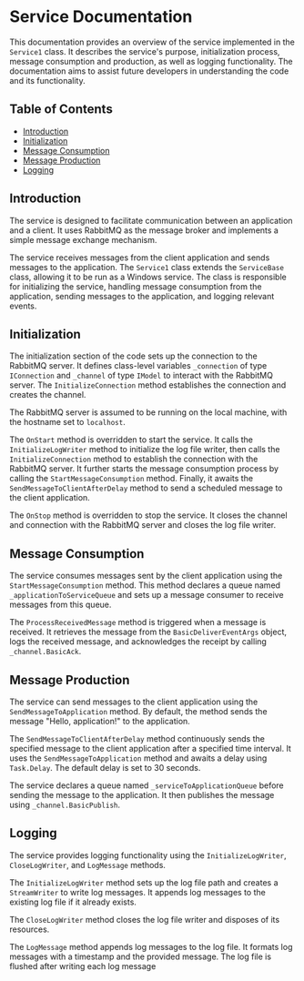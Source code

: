 # Service Documentation

This documentation provides an overview of the service implemented in the `Service1` class. It describes the service's purpose, initialization process, message consumption and production, as well as logging functionality. The documentation aims to assist future developers in understanding the code and its functionality.

## Table of Contents

- [Introduction](#introduction)
- [Initialization](#initialization)
- [Message Consumption](#message-consumption)
- [Message Production](#message-production)
- [Logging](#logging)

## Introduction

The service is designed to facilitate communication between an application and a client. It uses RabbitMQ as the message broker and implements a simple message exchange mechanism.

The service receives messages from the client application and sends messages to the application. The `Service1` class extends the `ServiceBase` class, allowing it to be run as a Windows service. The class is responsible for initializing the service, handling message consumption from the application, sending messages to the application, and logging relevant events.

## Initialization

The initialization section of the code sets up the connection to the RabbitMQ server. It defines class-level variables `_connection` of type `IConnection` and `_channel` of type `IModel` to interact with the RabbitMQ server. The `InitializeConnection` method establishes the connection and creates the channel.

The RabbitMQ server is assumed to be running on the local machine, with the hostname set to `localhost`.

The `OnStart` method is overridden to start the service. It calls the `InitializeLogWriter` method to initialize the log file writer, then calls the `InitializeConnection` method to establish the connection with the RabbitMQ server. It further starts the message consumption process by calling the `StartMessageConsumption` method. Finally, it awaits the `SendMessageToClientAfterDelay` method to send a scheduled message to the client application.

The `OnStop` method is overridden to stop the service. It closes the channel and connection with the RabbitMQ server and closes the log file writer.

## Message Consumption

The service consumes messages sent by the client application using the `StartMessageConsumption` method. This method declares a queue named `_applicationToServiceQueue` and sets up a message consumer to receive messages from this queue.

The `ProcessReceivedMessage` method is triggered when a message is received. It retrieves the message from the `BasicDeliverEventArgs` object, logs the received message, and acknowledges the receipt by calling `_channel.BasicAck`.

## Message Production

The service can send messages to the client application using the `SendMessageToApplication` method. By default, the method sends the message "Hello, application!" to the application.

The `SendMessageToClientAfterDelay` method continuously sends the specified message to the client application after a specified time interval. It uses the `SendMessageToApplication` method and awaits a delay using `Task.Delay`. The default delay is set to 30 seconds.

The service declares a queue named `_serviceToApplicationQueue` before sending the message to the application. It then publishes the message using `_channel.BasicPublish`.

## Logging

The service provides logging functionality using the `InitializeLogWriter`, `CloseLogWriter`, and `LogMessage` methods.

The `InitializeLogWriter` method sets up the log file path and creates a `StreamWriter` to write log messages. It appends log messages to the existing log file if it already exists.

The `CloseLogWriter` method closes the log file writer and disposes of its resources.

The `LogMessage` method appends log messages to the log file. It formats log messages with a timestamp and the provided message. The log file is flushed after writing each log message
